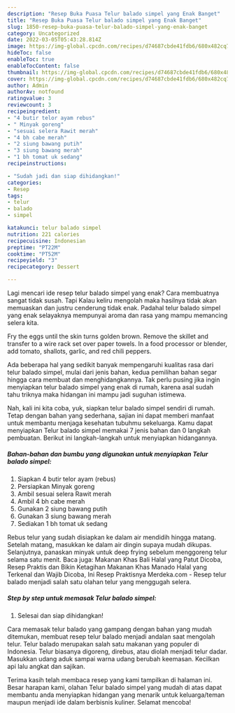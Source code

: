 ```yaml
---
description: "Resep Buka Puasa Telur balado simpel yang Enak Banget"
title: "Resep Buka Puasa Telur balado simpel yang Enak Banget"
slug: 1850-resep-buka-puasa-telur-balado-simpel-yang-enak-banget
category: Uncategorized
date: 2022-03-05T05:43:28.814Z
image: https://img-global.cpcdn.com/recipes/d74687cbde41fdb6/680x482cq70/telur-balado-simpel-foto-resep-utama.jpg
hideToc: false
enableToc: true
enableTocContent: false
thumbnail: https://img-global.cpcdn.com/recipes/d74687cbde41fdb6/680x482cq70/telur-balado-simpel-foto-resep-utama.jpg
cover: https://img-global.cpcdn.com/recipes/d74687cbde41fdb6/680x482cq70/telur-balado-simpel-foto-resep-utama.jpg
author: Admin
authorAv: notfound
ratingvalue: 3
reviewcount: 3
recipeingredient:
- "4 butir telor ayam rebus"
- " Minyak goreng"
- "sesuai selera Rawit merah"
- "4 bh cabe merah"
- "2 siung bawang putih"
- "3 siung bawang merah"
- "1 bh tomat uk sedang"
recipeinstructions:

- "Sudah jadi dan siap dihidangkan!"
categories:
- Resep
tags:
- telur
- balado
- simpel

katakunci: telur balado simpel 
nutrition: 221 calories
recipecuisine: Indonesian
preptime: "PT22M"
cooktime: "PT52M"
recipeyield: "3"
recipecategory: Dessert

---
```



Lagi mencari ide resep telur balado simpel yang enak? Cara membuatnya sangat tidak susah. Tapi Kalau keliru mengolah maka hasilnya tidak akan memuaskan dan justru cenderung tidak enak. Padahal telur balado simpel yang enak selayaknya mempunyai aroma dan rasa yang mampu memancing selera kita.


Fry the eggs until the skin turns golden brown. Remove the skillet and transfer to a wire rack set over paper towels. In a food processor or blender, add tomato, shallots, garlic, and red chili peppers.

Ada beberapa hal yang sedikit banyak mempengaruhi kualitas rasa dari telur balado simpel, mulai dari jenis bahan, kedua pemilihan bahan segar hingga cara membuat dan menghidangkannya. Tak perlu pusing jika ingin menyiapkan telur balado simpel yang enak di rumah, karena asal sudah tahu triknya maka hidangan ini mampu jadi suguhan istimewa.


Nah, kali ini kita coba, yuk, siapkan telur balado simpel sendiri di rumah. Tetap dengan bahan yang sederhana, sajian ini dapat memberi manfaat untuk membantu menjaga kesehatan tubuhmu sekeluarga. Kamu dapat menyiapkan Telur balado simpel memakai 7 jenis bahan dan 0 langkah pembuatan. Berikut ini langkah-langkah untuk menyiapkan hidangannya.

<!--inarticleads1-->

##### Bahan-bahan dan bumbu yang digunakan untuk menyiapkan Telur balado simpel:

1. Siapkan 4 butir telor ayam (rebus)
1. Persiapkan  Minyak goreng
1. Ambil sesuai selera Rawit merah
1. Ambil 4 bh cabe merah
1. Gunakan 2 siung bawang putih
1. Gunakan 3 siung bawang merah
1. Sediakan 1 bh tomat uk sedang


Rebus telur yang sudah disiapkan ke dalam air mendidih hingga matang. Setelah matang, masukkan ke dalam air dingin supaya mudah dikupas. Selanjutnya, panaskan minyak untuk deep frying sebelum menggoreng telur selama satu menit. Baca juga: Makanan Khas Bali Halal yang Patut Dicoba, Resep Praktis dan Bikin Ketagihan Makanan Khas Manado Halal yang Terkenal dan Wajib Dicoba, Ini Resep Praktisnya Merdeka.com - Resep telur balado menjadi salah satu olahan telur yang menggugah selera. 

<!--inarticleads2-->

##### Step by step untuk memasak Telur balado simpel:


1. Selesai dan siap dihidangkan!

Cara memasak telur balado yang gampang dengan bahan yang mudah ditemukan, membuat resep telur balado menjadi andalan saat mengolah telur. Telur balado merupakan salah satu makanan yang populer di Indonesia. Telur biasanya digoreng, direbus, atau diolah menjadi telur dadar. Masukkan udang aduk sampai warna udang berubah keemasan. Kecilkan api lalu angkat dan sajikan. 

Terima kasih telah membaca resep yang kami tampilkan di halaman ini. Besar harapan kami, olahan Telur balado simpel yang mudah di atas dapat membantu anda menyiapkan hidangan yang menarik untuk keluarga/teman maupun menjadi ide dalam berbisnis kuliner. Selamat mencoba!
